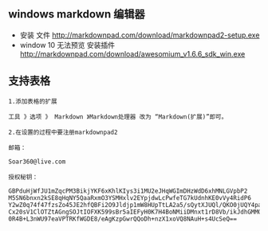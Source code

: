 ## windows markdown 编辑器

- 安装 文件 http://markdownpad.com/download/markdownpad2-setup.exe
- window 10 无法预览  安装插件 http://markdownpad.com/download/awesomium_v1.6.6_sdk_win.exe


## 支持表格

    1.添加表格的扩展

    工具 》选项 》 Markdown 》Markdown处理器 改为 “Markdown(扩展)”即可。

    2.在设置的过程中要注册markdownpad2

    邮箱：

    Soar360@live.com

    授权秘钥：

    GBPduHjWfJU1mZqcPM3BikjYKF6xKhlKIys3i1MU2eJHqWGImDHzWdD6xhMNLGVpbP2
    M5SN6bnxn2kSE8qHqNY5QaaRxmO3YSMHxlv2EYpjdwLcPwfeTG7kUdnhKE0vVy4RidP6
    Y2wZ0q74f47fzsZo45JE2hfQBFi2O9Jldjp1mW8HUpTtLA2a5/sQytXJUQl/QKO0jUQY4pa5C
    Cx20sV1ClOTZtAGngSOJtIOFXK599sBr5aIEFyH0K7H4BoNMiiDMnxt1rD8Vb/ikJdhGMMQr
    0R4B+L3nWU97eaVPTRKfWGDE8/eAgKzpGwrQQoDh+nzX1xoVQ8NAuH+s4UcSeQ==

